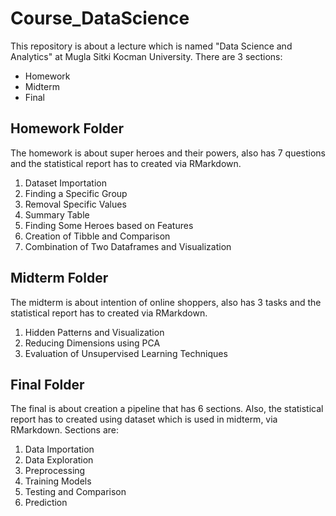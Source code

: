 # Course_DataScience
This repository is about a lecture which is named "Data Science and Analytics" at Mugla Sitki Kocman University. There are 3 sections:

  + Homework
  + Midterm
  + Final

## Homework Folder
The homework is about super heroes and their powers, also has 7 questions and the statistical report has to created via RMarkdown.
  1. Dataset Importation
  2. Finding a Specific Group
  3. Removal Specific Values
  4. Summary Table
  5. Finding Some Heroes based on Features
  6. Creation of Tibble and Comparison
  7. Combination of Two Dataframes and Visualization
  
## Midterm Folder
The midterm is about intention of online shoppers, also has 3 tasks and the statistical report has to created via RMarkdown.
  1. Hidden Patterns and Visualization
  2. Reducing Dimensions using PCA
  3. Evaluation of Unsupervised Learning Techniques

## Final Folder
The final is about creation a pipeline that has 6 sections. Also, the statistical report has to created using dataset which is used in midterm, via RMarkdown. Sections are:
  1. Data Importation
  2. Data Exploration
  3. Preprocessing
  4. Training Models
  5. Testing and Comparison
  6. Prediction
